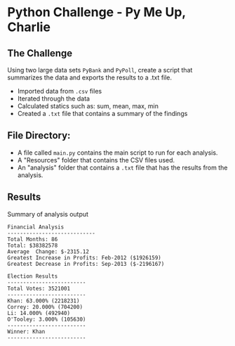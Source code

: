  # Python Challenge - Py Me Up, Charlie

## The Challenge
Using two large data sets `PyBank` and `PyPoll`, create a script that summarizes the data and exports the results to a .txt file. 

- Imported data from `.csv` files
- Iterated through the data
- Calculated statics such as: sum, mean, max, min
- Created a `.txt` file that contains a summary of the findings

## File Directory:

  * A file called `main.py` contains the main script to run for each analysis.
  * A "Resources" folder that contains the CSV files used. 
  * An "analysis" folder that contains a `.txt` file that has the results from the analysis.

## Results
Summary of analysis output

  ```text
  Financial Analysis
  ----------------------------
  Total Months: 86
  Total: $38382578
  Average  Change: $-2315.12
  Greatest Increase in Profits: Feb-2012 ($1926159)
  Greatest Decrease in Profits: Sep-2013 ($-2196167)
  ```

  ```text
  Election Results
  -------------------------
  Total Votes: 3521001
  -------------------------
  Khan: 63.000% (2218231)
  Correy: 20.000% (704200)
  Li: 14.000% (492940)
  O'Tooley: 3.000% (105630)
  -------------------------
  Winner: Khan
  -------------------------
  ```

